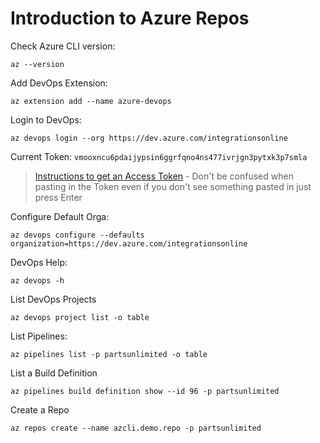 # Introduction to Azure Repos

Check Azure CLI version:

```
az --version
```

Add DevOps Extension:

```
az extension add --name azure-devops
```

Login to DevOps:

```
az devops login --org https://dev.azure.com/integrationsonline
```

Current Token: `vmooxncu6pdaijypsin6ggrfqno4ns477ivrjgn3pytxk3p7smla`

> [Instructions to get an Access Token](https://docs.microsoft.com/en-us/azure/devops/organizations/accounts/use-personal-access-tokens-to-authenticate?view=azure-devops&tabs=preview-page) - Don't be confused when pasting in the Token even if you don't see something pasted in just press Enter

Configure Default Orga:

```
az devops configure --defaults organization=https://dev.azure.com/integrationsonline
```

DevOps Help:

```
az devops -h
```

List DevOps Projects

```
az devops project list -o table
```

List Pipelines:

```
az pipelines list -p partsunlimited -o table
```

List a Build Definition

```
az pipelines build definition show --id 96 -p partsunlimited
```

Create a Repo

```
az repos create --name azcli.demo.repo -p partsunlimited
```
